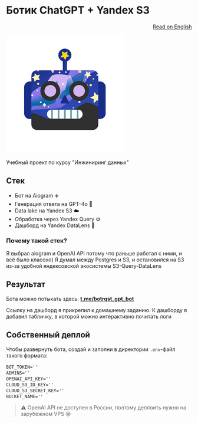 # Ботик ChatGPT + Yandex S3

<p align="right">
  <a href="README.ru.md">Read on English</a>
</p>


![Bot Picture](img/bot_pic.png)

Учебный проект по курсу "Инжиниринг данных"

## Стек

- Бот на Aiogram ✈️
- Генерация ответа на GPT-4o 🤖
- Data lake на Yandex S3 ☁️
- Обработка через Yandex Query ⚙️
- Дашборд на Yandex DataLens 🌻

### Почему такой стек?

Я выбрал aiogram и OpenAI API потому что раньше работал с ними,
и всё было классно) Я думал между Postgres и S3, и остановился
на S3 из-за удобной яндексовской экосистемы S3-Query-DataLens

## Результат

Бота можно потыкать здесь:
**[t.me/botrqst_gpt_bot](https://t.me/botrqst_gpt_bot)**

Ссылку на дашборд я прикрепил к домашнему заданию. К дашборду я добавил
табличку, в которой можно интерактивно почитать логи

## Собственный деплой

Чтобы развернуть бота, создай и заполни в директории `.env`-файл такого формата:

```env
BOT_TOKEN=''
ADMINS=''
OPENAI_API_KEY=''
CLOUD_S3_ID_KEY=''
CLOUD_S3_SECRET_KEY=''
BUCKET_NAME=''
```

> ⚠️ OpenAI API не доступен в России,
поэтому деплоить нужно на зарубежном VPS 😢

